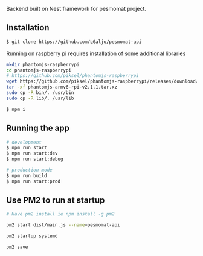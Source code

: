 Backend built on Nest framework for pesmomat project.

## Installation

```bash
$ git clone https://github.com/LGaljo/pesmomat-api
```

Running on raspberry pi requires installation of some additional libraries
```bash
mkdir phantomjs-raspberrypi
cd phantomjs-raspberrypi
# https://github.com/piksel/phantomjs-raspberrypi
wget https://github.com/piksel/phantomjs-raspberrypi/releases/download/v2.1.1-r/phantomjs-armv6-rpi-v2.1.1.tar.xz
tar -xf phantomjs-armv6-rpi-v2.1.1.tar.xz
sudo cp -R bin/. /usr/bin
sudo cp -R lib/. /usr/lib
```

```bash
$ npm i
```

## Running the app

```bash
# development
$ npm run start
$ npm run start:dev
$ npm run start:debug

# production mode
$ npm run build
$ npm run start:prod
```

## Use PM2 to run at startup
```bash
# Have pm2 install ie npm install -g pm2

pm2 start dist/main.js --name=pesmomat-api

pm2 startup systemd

pm2 save
```